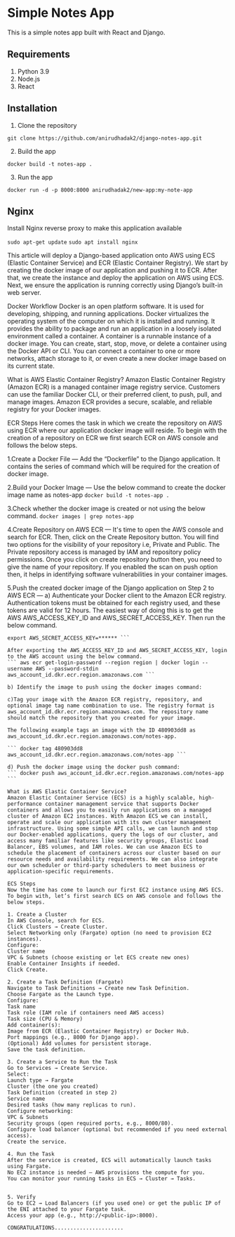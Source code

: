 # Simple Notes App
This is a simple notes app built with React and Django.

## Requirements
1. Python 3.9
2. Node.js
3. React

## Installation
1. Clone the repository
```
git clone https://github.com/anirudhadak2/django-notes-app.git
```

2. Build the app
```
docker build -t notes-app .
```

3. Run the app
```
docker run -d -p 8000:8000 anirudhadak2/new-app:my-note-app
```

## Nginx

Install Nginx reverse proxy to make this application available

`sudo apt-get update`
`sudo apt install nginx`


This article will deploy a Django-based application onto AWS using ECS (Elastic Container Service) and ECR (Elastic Container Registry). We start by creating the docker image of our application and pushing it to ECR. After that, we create the instance and deploy the application on AWS using ECS. Next, we ensure the application is running correctly using Django’s built-in web server.

Docker Workflow
Docker is an open platform software. It is used for developing, shipping, and running applications. Docker virtualizes the operating system of the computer on which it is installed and running. It provides the ability to package and run an application in a loosely isolated environment called a container. A container is a runnable instance of a docker image. You can create, start, stop, move, or delete a container using the Docker API or CLI. You can connect a container to one or more networks, attach storage to it, or even create a new docker image based on its current state.


What is AWS Elastic Container Registry?
Amazon Elastic Container Registry (Amazon ECR) is a managed container image registry service. Customers can use the familiar Docker CLI, or their preferred client, to push, pull, and manage images. Amazon ECR provides a secure, scalable, and reliable registry for your Docker images.

ECR Steps
Here comes the task in which we create the repository on AWS using ECR where our application docker image will reside. To begin with the creation of a repository on ECR we first search ECR on AWS console and follows the below steps.

1.Create a Docker File — Add the “Dockerfile” to the Django application. It contains the series of command which will be required for the creation of docker image.

2.Build your Docker Image — Use the below command to create the docker image name as notes-app
``` docker build -t notes-app . ```

3.Check whether the docker image is created or not using the below command.
``` docker images | grep notes-app ```

4.Create Repository on AWS ECR — It's time to open the AWS console and search for ECR. Then, click on the Create Repository button.
You will find two options for the visibility of your repository i.e, Private and Public. The Private repository access is managed by IAM and repository policy permissions. Once you click on create repository button then, you need to give the name of your repository. If you enabled the scan on push option then, it helps in identifying software vulnerabilities in your container images.

5.Push the created docker image of the Django application on Step 2 to AWS ECR —
a) Authenticate your Docker client to the Amazon ECR registry. Authentication tokens must be obtained for each registry used, and these tokens are valid for 12 hours. The easiest way of doing this is to get the AWS AWS_ACCESS_KEY_ID and AWS_SECRET_ACCESS_KEY. Then run the below command.
``` export AWS_ACCESS_KEY_ID=******
export AWS_SECRET_ACCESS_KEY=****** ```

After exporting the AWS_ACCESS_KEY_ID and AWS_SECRET_ACCESS_KEY, login to the AWS account using the below command.
``` aws ecr get-login-password --region region | docker login --username AWS --password-stdin aws_account_id.dkr.ecr.region.amazonaws.com ```

b) Identify the image to push using the docker images command:

c)Tag your image with the Amazon ECR registry, repository, and optional image tag name combination to use. The registry format is aws_account_id.dkr.ecr.region.amazonaws.com. The repository name should match the repository that you created for your image.

The following example tags an image with the ID 480903dd8 as aws_account_id.dkr.ecr.region.amazonaws.com/notes-app.

``` docker tag 480903dd8 aws_account_id.dkr.ecr.region.amazonaws.com/notes-app ```

d) Push the docker image using the docker push command:
``` docker push aws_account_id.dkr.ecr.region.amazonaws.com/notes-app ```

What is AWS Elastic Container Service?
Amazon Elastic Container Service (ECS) is a highly scalable, high-performance container management service that supports Docker containers and allows you to easily run applications on a managed cluster of Amazon EC2 instances. With Amazon ECS we can install, operate and scale our application with its own cluster management infrastructure. Using some simple API calls, we can launch and stop our Docker-enabled applications, query the logs of our cluster, and access many familiar features like security groups, Elastic Load Balancer, EBS volumes, and IAM roles. We can use Amazon ECS to schedule the placement of containers across our cluster based on our resource needs and availability requirements. We can also integrate our own scheduler or third-party schedulers to meet business or application-specific requirements.

ECS Steps
Now the time has come to launch our first EC2 instance using AWS ECS. To begin with, let’s first search ECS on AWS console and follows the below steps.

1. Create a Cluster
In AWS Console, search for ECS.
Click Clusters → Create Cluster.
Select Networking only (Fargate) option (no need to provision EC2 instances).
Configure:
Cluster name
VPC & Subnets (choose existing or let ECS create new ones)
Enable Container Insights if needed.
Click Create.

2. Create a Task Definition (Fargate)
Navigate to Task Definitions → Create new Task Definition.
Choose Fargate as the Launch type.
Configure:
Task name
Task role (IAM role if containers need AWS access)
Task size (CPU & Memory)
Add container(s):
Image from ECR (Elastic Container Registry) or Docker Hub.
Port mappings (e.g., 8000 for Django app).
(Optional) Add volumes for persistent storage.
Save the task definition.

3. Create a Service to Run the Task
Go to Services → Create Service.
Select:
Launch type → Fargate
Cluster (the one you created)
Task Definition (created in step 2)
Service name
Desired tasks (how many replicas to run).
Configure networking:
VPC & Subnets
Security groups (open required ports, e.g., 8000/80).
Configure load balancer (optional but recommended if you need external access).
Create the service.

4. Run the Task
After the service is created, ECS will automatically launch tasks using Fargate.
No EC2 instance is needed — AWS provisions the compute for you.
You can monitor your running tasks in ECS → Cluster → Tasks.


5. Verify
Go to EC2 → Load Balancers (if you used one) or get the public IP of the ENI attached to your Fargate task.
Access your app (e.g., http://<public-ip>:8000).

CONGRATULATIONS......................
